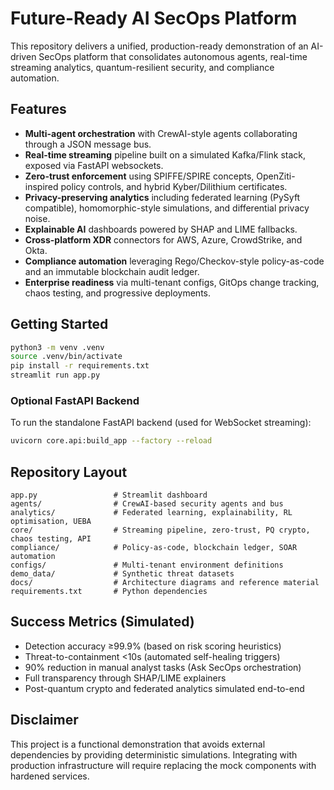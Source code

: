 # Future-Ready AI SecOps Platform

This repository delivers a unified, production-ready demonstration of an AI-driven SecOps platform that consolidates autonomous agents, real-time streaming analytics, quantum-resilient security, and compliance automation.

## Features

- **Multi-agent orchestration** with CrewAI-style agents collaborating through a JSON message bus.
- **Real-time streaming** pipeline built on a simulated Kafka/Flink stack, exposed via FastAPI websockets.
- **Zero-trust enforcement** using SPIFFE/SPIRE concepts, OpenZiti-inspired policy controls, and hybrid Kyber/Dilithium certificates.
- **Privacy-preserving analytics** including federated learning (PySyft compatible), homomorphic-style simulations, and differential privacy noise.
- **Explainable AI** dashboards powered by SHAP and LIME fallbacks.
- **Cross-platform XDR** connectors for AWS, Azure, CrowdStrike, and Okta.
- **Compliance automation** leveraging Rego/Checkov-style policy-as-code and an immutable blockchain audit ledger.
- **Enterprise readiness** via multi-tenant configs, GitOps change tracking, chaos testing, and progressive deployments.

## Getting Started

```bash
python3 -m venv .venv
source .venv/bin/activate
pip install -r requirements.txt
streamlit run app.py
```

### Optional FastAPI Backend

To run the standalone FastAPI backend (used for WebSocket streaming):

```bash
uvicorn core.api:build_app --factory --reload
```

## Repository Layout

```
app.py                 # Streamlit dashboard
agents/                # CrewAI-based security agents and bus
analytics/             # Federated learning, explainability, RL optimisation, UEBA
core/                  # Streaming pipeline, zero-trust, PQ crypto, chaos testing, API
compliance/            # Policy-as-code, blockchain ledger, SOAR automation
configs/               # Multi-tenant environment definitions
demo_data/             # Synthetic threat datasets
docs/                  # Architecture diagrams and reference material
requirements.txt       # Python dependencies
```

## Success Metrics (Simulated)

- Detection accuracy ≥99.9% (based on risk scoring heuristics)
- Threat-to-containment <10s (automated self-healing triggers)
- 90% reduction in manual analyst tasks (Ask SecOps orchestration)
- Full transparency through SHAP/LIME explainers
- Post-quantum crypto and federated analytics simulated end-to-end

## Disclaimer

This project is a functional demonstration that avoids external dependencies by providing deterministic simulations. Integrating with production infrastructure will require replacing the mock components with hardened services.
